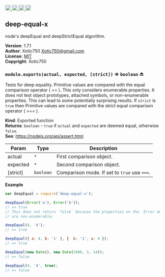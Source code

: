 <a href="https://travis-ci.org/Xotic750/deep-equal-x"
   title="Travis status">
<img
   src="https://travis-ci.org/Xotic750/deep-equal-x.svg?branch=master"
   alt="Travis status" height="18"/>
</a>
<a href="https://david-dm.org/Xotic750/deep-equal-x"
   title="Dependency status">
<img src="https://david-dm.org/Xotic750/deep-equal-x.svg"
   alt="Dependency status" height="18"/>
</a>
<a href="https://david-dm.org/Xotic750/deep-equal-x#info=devDependencies"
   title="devDependency status">
<img src="https://david-dm.org/Xotic750/deep-equal-x/dev-status.svg"
   alt="devDependency status" height="18"/>
</a>
<a href="https://badge.fury.io/js/deep-equal-x" title="npm version">
<img src="https://badge.fury.io/js/deep-equal-x.svg"
   alt="npm version" height="18"/>
</a>
<a name="module_deep-equal-x"></a>

## deep-equal-x
node's deepEqual and deepStrictEqual algorithm.

**Version**: 1.7.1  
**Author**: Xotic750 <Xotic750@gmail.com>  
**License**: [MIT](&lt;https://opensource.org/licenses/MIT&gt;)  
**Copyright**: Xotic750  
<a name="exp_module_deep-equal-x--module.exports"></a>

### `module.exports(actual, expected, [strict])` ⇒ <code>boolean</code> ⏏
Tests for deep equality. Primitive values are compared with the equal
comparison operator ( == ). This only considers enumerable properties.
It does not test object prototypes, attached symbols, or non-enumerable
properties. This can lead to some potentially surprising results. If
`strict` is `true` then Primitive values are compared with the strict
equal comparison operator ( === ).

**Kind**: Exported function  
**Returns**: <code>boolean</code> - `true` if `actual` and `expected` are deemed equal,
 otherwise `false`.  
**See**: https://nodejs.org/api/assert.html  

| Param | Type | Description |
| --- | --- | --- |
| actual | <code>\*</code> | First comparison object. |
| expected | <code>\*</code> | Second comparison object. |
| [strict] | <code>boolean</code> | Comparison mode. If set to `true` use `===`. |

**Example**  
```js
var deepEqual = require('deep-equal-x');

deepEqual(Error('a'), Error('b'));
// => true
// This does not return `false` because the properties on the  Error object
// are non-enumerable:

deepEqual(4, '4');
// => true

deepEqual({ a: 4, b: '1' }, {  b: '1', a: 4 });
// => true

deepEqual(new Date(), new Date(2000, 3, 14));
// => false

deepEqual(4, '4', true);
// => false
```
